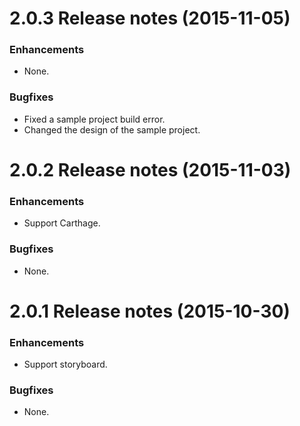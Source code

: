 
2.0.3 Release notes (2015-11-05)
=============================================================

### Enhancements

* None.

### Bugfixes
* Fixed a sample project build error.
* Changed the design of the sample project.

2.0.2 Release notes (2015-11-03)
=============================================================

### Enhancements

* Support Carthage.

### Bugfixes

* None.


2.0.1 Release notes (2015-10-30)
=============================================================

### Enhancements

* Support storyboard.

### Bugfixes

* None.



